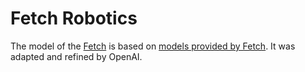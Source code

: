 # Fetch Robotics
The model of the [Fetch](http://fetchrobotics.com/platforms-research-development/) is based on [models provided by Fetch](https://github.com/fetchrobotics/fetch_ros/tree/indigo-devel/fetch_description). It was adapted and refined by OpenAI.
